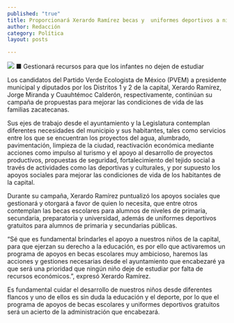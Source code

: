 ```yaml
---
published: "true"
title: Proporcionará Xerardo Ramírez becas y  uniformes deportivos a niños y jóvenes
author: Redacción
category: Política
layout: posts

---
```


![](http://i.imgur.com/xE36covm.jpg)
■ Gestionará recursos para que los infantes no dejen de estudiar

Los candidatos del Partido Verde Ecologista de México (PVEM) a presidente municipal y diputados por los Distritos 1 y 2 de la capital, Xerardo Ramírez, Jorge Miranda y Cuauhtémoc Calderón, respectivamente, continúan su campaña de propuestas para mejorar las condiciones de vida de las familias zacatecanas.

Sus ejes de trabajo desde el ayuntamiento y la Legislatura contemplan diferentes necesidades del municipio y sus habitantes,  tales como servicios entre los que se encuentran los proyectos del agua, alumbrado, pavimentación, limpieza de la ciudad, reactivación económica mediante acciones como impulso al turismo y el apoyo al desarrollo de proyectos productivos, propuestas de seguridad, fortalecimiento del tejido social a través de actividades como las deportivas y culturales, y por supuesto los apoyos sociales para mejorar las condiciones de vida de los habitantes de la capital.

Durante su campaña, Xerardo Ramírez puntualizó los apoyos sociales que gestionará y otorgará a favor de quien lo necesita, que entre otros contemplan las becas escolares para alumnos de niveles de primaria, secundaria, preparatoria y universidad, además de uniformes deportivos gratuitos para alumnos de primaria y secundarias públicas.

“Sé que es fundamental brindarles el apoyo a nuestros niños de la capital, para que ejerzan su derecho a la educación, es por ello que activaremos un programa de apoyos en becas escolares muy ambicioso, haremos las acciones y gestiones necesarias desde el ayuntamiento que encabezaré ya que será una prioridad que ningún niño deje de estudiar por falta de recursos económicos.”, expresó Xerardo Ramírez.

Es fundamental cuidar el desarrollo de nuestros niños desde diferentes flancos y uno de ellos es sin duda la educación y el deporte, por lo que el programa de apoyos de becas escolares y uniformes deportivos gratuitos será un acierto de la administración que encabezará.
